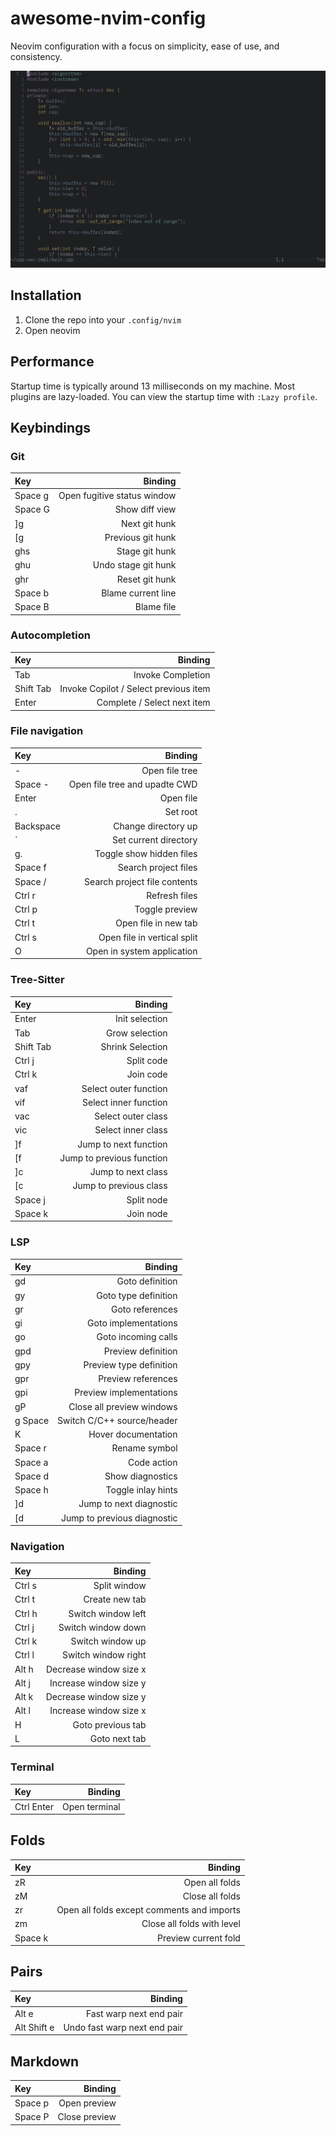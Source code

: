# awesome-nvim-config

Neovim configuration with a focus on simplicity, ease of use, and consistency.

![Screenshot of config](preview.png)

## Installation

1. Clone the repo into your `.config/nvim`
2. Open neovim

## Performance

Startup time is typically around 13 milliseconds on my machine. Most plugins are
lazy-loaded. You can view the startup time with `:Lazy profile`.

## Keybindings

### Git

| Key     |                     Binding |
| :------ | --------------------------: |
| Space g | Open fugitive status window |
| Space G |              Show diff view |
| ]g      |               Next git hunk |
| [g      |           Previous git hunk |
| ghs     |              Stage git hunk |
| ghu     |         Undo stage git hunk |
| ghr     |              Reset git hunk |
| Space b |          Blame current line |
| Space B |                  Blame file |

### Autocompletion

| Key       |                               Binding |
| :-------- | ------------------------------------: |
| Tab       |                     Invoke Completion |
| Shift Tab | Invoke Copilot / Select previous item |
| Enter     |           Complete / Select next item |

### File navigation

| Key       |                       Binding |
| :-------- | ----------------------------: |
| -         |                Open file tree |
| Space -   | Open file tree and upadte CWD |
| Enter     |                     Open file |
| .         |                      Set root |
| Backspace |           Change directory up |
| `         |         Set current directory |
| g.        |      Toggle show hidden files |
| Space f   |          Search project files |
| Space /   |  Search project file contents |
| Ctrl r    |                 Refresh files |
| Ctrl p    |                Toggle preview |
| Ctrl t    |          Open file in new tab |
| Ctrl s    |   Open file in vertical split |
| O         |    Open in system application |

### Tree-Sitter

| Key       |                   Binding |
| :-------- | ------------------------: |
| Enter     |            Init selection |
| Tab       |            Grow selection |
| Shift Tab |          Shrink Selection |
| Ctrl j    |                Split code |
| Ctrl k    |                 Join code |
| vaf       |     Select outer function |
| vif       |     Select inner function |
| vac       |        Select outer class |
| vic       |        Select inner class |
| ]f        |     Jump to next function |
| [f        | Jump to previous function |
| ]c        |        Jump to next class |
| [c        |    Jump to previous class |
| Space j   |                Split node |
| Space k   |                 Join node |

### LSP

| Key     |                     Binding |
| :------ | --------------------------: |
| gd      |             Goto definition |
| gy      |        Goto type definition |
| gr      |             Goto references |
| gi      |        Goto implementations |
| go      |         Goto incoming calls |
| gpd     |          Preview definition |
| gpy     |     Preview type definition |
| gpr     |          Preview references |
| gpi     |     Preview implementations |
| gP      |   Close all preview windows |
| g Space |  Switch C/C++ source/header |
| K       |         Hover documentation |
| Space r |               Rename symbol |
| Space a |                 Code action |
| Space d |            Show diagnostics |
| Space h |          Toggle inlay hints |
| \]d     |     Jump to next diagnostic |
| \[d     | Jump to previous diagnostic |

### Navigation

| Key    |                Binding |
| :----- | ---------------------: |
| Ctrl s |           Split window |
| Ctrl t |         Create new tab |
| Ctrl h |     Switch window left |
| Ctrl j |     Switch window down |
| Ctrl k |       Switch window up |
| Ctrl l |    Switch window right |
| Alt h  | Decrease window size x |
| Alt j  | Increase window size y |
| Alt k  | Decrease window size y |
| Alt l  | Increase window size x |
| H      |      Goto previous tab |
| L      |          Goto next tab |

### Terminal

| Key        |       Binding |
| :--------- | ------------: |
| Ctrl Enter | Open terminal |

## Folds

| Key     |                                    Binding |
| :------ | -----------------------------------------: |
| zR      |                             Open all folds |
| zM      |                            Close all folds |
| zr      | Open all folds except comments and imports |
| zm      |                 Close all folds with level |
| Space k |                       Preview current fold |

## Pairs

| Key         |                      Binding |
| :---------- | ---------------------------: |
| Alt e       |      Fast warp next end pair |
| Alt Shift e | Undo fast warp next end pair |

## Markdown

| Key     |       Binding |
| :------ | ------------: |
| Space p |  Open preview |
| Space P | Close preview |
